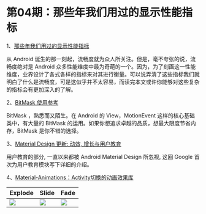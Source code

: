 # 第04期：那些年我们用过的显示性能指标

1、[那些年我们用过的显示性能指标](http://mp.weixin.qq.com/s?__biz=MzA3NTYzODYzMg==&mid=2653576922&idx=1&sn=dee69c4a3c4e33ca0b9d3a1a2b17347f&scene=1&srcid=0510ziQSDx2WRiSQWyF4XAY2#wechat_redirect)

从 Android 诞生的那一刻起，流畅度就为众人所关注。但是，毫不夸张的说，流畅度绝对是 Android 众多性能维度中最为奇葩的一个。因为，为了刻画这一性能维度，业界设计了各式各样的指标来对其进行衡量。可以说弄清了这些指标我们就明白了什么是流畅度，可是这似乎并不太容易，而读完本文或许你能够对这些复杂的指标会有更加深入的了解。

2、[BitMask 使用参考](http://www.jianshu.com/p/694979e1c252)

BitMask ，熟悉而又陌生。在 Android 的 View，MotionEvent 这样的核心基础类中，有大量的 BitMask 的运用。如果你想追求卓越的品质，想最大限度节省内存，BitMask 是你不错的选择。

3、[Material Design 更新: 动效, 增长与用户教育](https://zhuanlan.zhihu.com/p/20883260)

用户教育的部分, 一直以来都被 Android Material Design 所忽视, 这回 Google 首次为用户教育模块写下详细的介绍。

4、[Material-Animations：Activity切换的动画效果库](https://github.com/lgvalle/Material-Animations)

Explode | Slide | Fade
--- | --- | ---
![](https://raw.githubusercontent.com/lgvalle/Material-Animations/master/screenshots/transition_explode.gif) | ![](https://raw.githubusercontent.com/lgvalle/Material-Animations/master/screenshots/transition_slide.gif)  |  ![](https://raw.githubusercontent.com/lgvalle/Material-Animations/master/screenshots/transition_fade.gif)

 